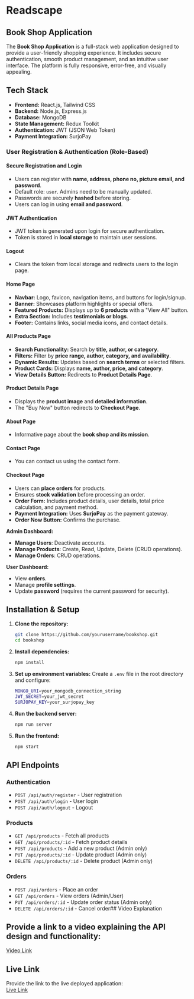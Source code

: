 # Readscape

## Book Shop Application
The **Book Shop Application** is a full-stack web application designed to provide a user-friendly shopping experience. It includes secure authentication, smooth product management, and an intuitive user interface. The platform is fully responsive, error-free, and visually appealing.

## Tech Stack
- **Frontend:** React.js, Tailwind CSS
- **Backend:** Node.js, Express.js
- **Database:** MongoDB
- **State Management:** Redux Toolkit
- **Authentication:** JWT (JSON Web Token)
- **Payment Integration:** SurjoPay

###  User Registration & Authentication (Role-Based)
#### Secure Registration and Login
- Users can register with **name, address, phone no, picture email, and password**.
- Default role: `user`. Admins need to be manually updated.
- Passwords are securely **hashed** before storing.
- Users can log in using **email and password**.

#### JWT Authentication
- JWT token is generated upon login for secure authentication.
- Token is stored in **local storage** to maintain user sessions.

#### Logout
- Clears the token from local storage and redirects users to the login page.

#### Home Page
- **Navbar:** Logo, favicon, navigation items, and buttons for login/signup.
- **Banner:** Showcases platform highlights or special offers.
- **Featured Products:** Displays up to **6 products** with a "View All" button.
- **Extra Section:** Includes **testimonials or blogs**.
- **Footer:** Contains links, social media icons, and contact details.

#### All Products Page
- **Search Functionality:** Search by **title, author, or category**.
- **Filters:** Filter by **price range, author, category, and availability**.
- **Dynamic Results:** Updates based on **search terms** or selected filters.
- **Product Cards:** Displays **name, author, price, and category**.
- **View Details Button:** Redirects to **Product Details Page**.

#### Product Details Page
- Displays the **product image** and **detailed information**.
- The "Buy Now" button redirects to **Checkout Page**.

#### About Page
- Informative page about the **book shop and its mission**.
#### Contact Page
- You can contact us using the contact form.   

#### Checkout Page
- Users can **place orders** for products.
- Ensures **stock validation** before processing an order.
- **Order Form:** Includes product details, user details, total price calculation, and payment method.
- **Payment Integration:** Uses **SurjoPay** as the payment gateway.
- **Order Now Button:** Confirms the purchase.
  
**Admin Dashboard:**
- **Manage Users**: Deactivate accounts.
- **Manage Products**: Create, Read, Update, Delete (CRUD operations).
- **Manage Orders**: CRUD operations.

**User Dashboard:**
- View **orders**.
- Manage **profile settings**.
- Update **password** (requires the current password for security).

## Installation & Setup
1. **Clone the repository:**
   ```sh
   git clone https://github.com/yourusername/bookshop.git
   cd bookshop
   ```
2. **Install dependencies:**
   ```sh
   npm install
   ```
3. **Set up environment variables:**
   Create a `.env` file in the root directory and configure:
   ```sh
   MONGO_URI=your_mongodb_connection_string
   JWT_SECRET=your_jwt_secret
   SURJOPAY_KEY=your_surjopay_key
   ```
4. **Run the backend server:**
   ```sh
   npm run server
   ```
5. **Run the frontend:**
   ```sh
   npm start
   ```

## API Endpoints
### Authentication
- `POST /api/auth/register` - User registration
- `POST /api/auth/login` - User login
- `POST /api/auth/logout` - Logout

### Products
- `GET /api/products` - Fetch all products
- `GET /api/products/:id` - Fetch product details
- `POST /api/products` - Add a new product (Admin only)
- `PUT /api/products/:id` - Update product (Admin only)
- `DELETE /api/products/:id` - Delete product (Admin only)

### Orders
- `POST /api/orders` - Place an order
- `GET /api/orders` - View orders (Admin/User)
- `PUT /api/orders/:id` - Update order status (Admin only)
- `DELETE /api/orders/:id` - Cancel order## Video Explanation
  
## Provide a link to a video explaining the API design and functionality:  
[Video Link](https://www.loom.com/share/1e21ffbcc78b4713a962a5235090e3bd?sid=b83166a9-14e1-46f1-b9b0-8265fdfe2ded)

## Live Link
Provide the link to the live deployed application:  
[Live Link](https://book-shop-server-githubnew.vercel.app/)

  
